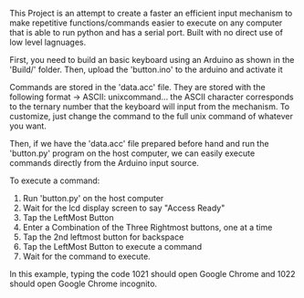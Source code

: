 This Project is an attempt to create a faster an efficient input mechanism
to make repetitive functions/commands easier to execute on any computer
that is able to run python and has a serial port.
Built with no direct use of low level lagnuages.

First, you need to build an basic keyboard using an Arduino as shown in 
the 'Build/' folder. Then, upload the 'button.ino' to the arduino and 
activate it

Commands are stored in the 'data.acc' file. They are stored with the following format
->      ASCII: unixcommand...
the ASCII character corresponds to the ternary number that the keyboard will input
from the mechanism. To customize, just change the command to the full unix command
of whatever you want.

Then, if we have the 'data.acc' file prepared before hand and run the 'button.py' 
program on the host computer, we can easily execute commands directly from the 
Arduino input source.

To execute a command:
1. Run 'button.py' on the host computer
2. Wait for the lcd display screen to say "Access Ready"
3. Tap the LeftMost Button
4. Enter a Combination of the Three Rightmost buttons, one at a time
5. Tap the 2nd leftmost button for backspace
6. Tap the LeftMost Button to execute a command
7. Wait for the command to execute.

In this example, typing the code 1021 should open Google Chrome 
and 1022 should open Google Chrome incognito.
